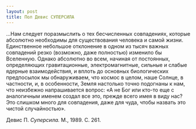 ```yaml
---
layout: post
title: Пол Девис СУПЕРСИЛА
---
```


...Нам следует поразмыслить о тех бесчисленных совпадениях, которые
абсолютно необходимы для существования человека и самой жизни.
Единственное небольшое отклонение в одном из тысяч важных
совпадений резко (возможно, даже полностью) изме­нило бы
Вселенную. Однако абсолютно во всем, начиная от посто­янных,
определяющих гравитационные, электромагнитные, сильные и слабые
ядерные взаимодействия, и вплоть до основных биологических
предпосылок мы обнаруживаем, что космос в целом, наше Солнце,
в частности, и, в особенности, Земля настолько точно подогнаны к нам,
что неизбежно напрашивается вопрос: «А не Бог или кто-то еще с
аналогичным именем создал все это, прежде всего имея в виду нас?
Это слишком много для совпадения, даже для чуда, чтобы назвать это
чистой случайностью».

Девис П. *Суперсила.* М., 1989. С. 261.

